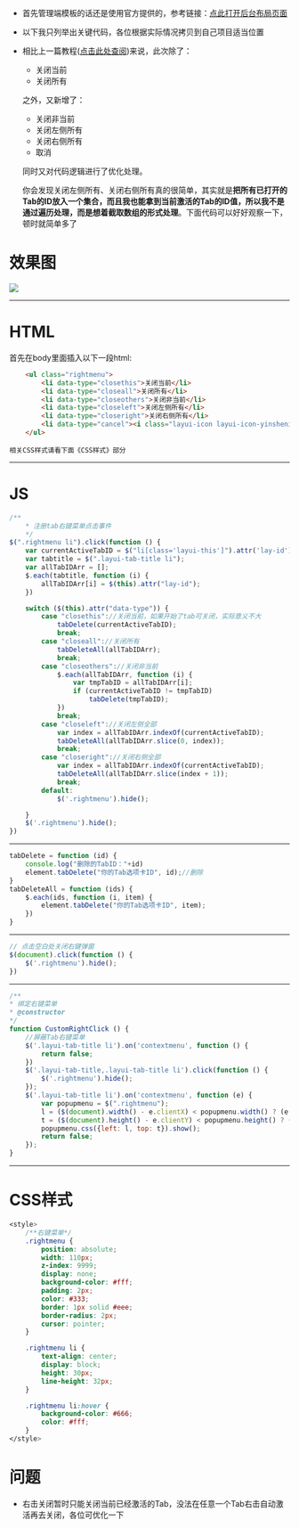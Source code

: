 

- 首先管理端模板的话还是使用官方提供的，参考链接：[点此打开后台布局页面](http://www.layui.com/demo/layuiAdmin.html)

- 以下我只列举出关键代码，各位根据实际情况拷贝到自己项目适当位置

- 相比上一篇教程([点击此处查阅](https://github.com/TangHanF/ProjectRecord/blob/master/%E5%89%8D%E7%AB%AF/LayUI/%E4%B8%BALayui%E7%9A%84Tab%E9%80%89%E9%A1%B9%E5%8D%A1%E5%A2%9E%E5%8A%A0%E5%85%B3%E9%97%AD%E5%BD%93%E5%89%8D%E3%80%81%E5%85%B3%E9%97%AD%E5%85%B6%E5%AE%83%E6%93%8D%E4%BD%9C.md))来说，此次除了：
    - 关闭当前
    - 关闭所有

    之外，又新增了：
    - 关闭非当前
    - 关闭左侧所有
    - 关闭右侧所有
    - 取消

    同时又对代码逻辑进行了优化处理。

    你会发现关闭左侧所有、关闭右侧所有真的很简单，其实就是**把所有已打开的Tab的ID放入一个集合，而且我也能拿到当前激活的Tab的ID值，所以我不是通过遍历处理，而是想着截取数组的形式处理**。下面代码可以好好观察一下，顿时就简单多了
# 效果图
![](https://github.com/TangHanF/ProjectRecord/raw/master/前端/LayUI/img/tab右键菜单2.0.png)

----------
# HTML
首先在body里面插入以下一段html:
``` html
    <ul class="rightmenu">
        <li data-type="closethis">关闭当前</li>
        <li data-type="closeall">关闭所有</li>
        <li data-type="closeothers">关闭非当前</li>
        <li data-type="closeleft">关闭左侧所有</li>
        <li data-type="closeright">关闭右侧所有</li>
        <li data-type="cancel"><i class="layui-icon layui-icon-yinshenim"></i>取消</li>
    </ul>
```
    相关CSS样式请看下面《CSS样式》部分

-------

# JS

``` javascript
/**
    * 注册tab右键菜单点击事件
    */
$(".rightmenu li").click(function () {
    var currentActiveTabID = $("li[class='layui-this']").attr('lay-id');// 获取当前激活的选项卡ID
    var tabtitle = $(".layui-tab-title li");
    var allTabIDArr = [];
    $.each(tabtitle, function (i) {
        allTabIDArr[i] = $(this).attr("lay-id");
    })

    switch ($(this).attr("data-type")) {
        case "closethis"://关闭当前，如果开始了tab可关闭，实际意义不大
            tabDelete(currentActiveTabID);
            break;
        case "closeall"://关闭所有
            tabDeleteAll(allTabIDArr);
            break;
        case "closeothers"://关闭非当前
            $.each(allTabIDArr, function (i) {
                var tmpTabID = allTabIDArr[i];
                if (currentActiveTabID != tmpTabID)
                    tabDelete(tmpTabID);
            })
            break;
        case "closeleft"://关闭左侧全部
            var index = allTabIDArr.indexOf(currentActiveTabID);
            tabDeleteAll(allTabIDArr.slice(0, index));
            break;
        case "closeright"://关闭右侧全部
            var index = allTabIDArr.indexOf(currentActiveTabID);
            tabDeleteAll(allTabIDArr.slice(index + 1));
            break;
        default:
            $('.rightmenu').hide();

    }
    $('.rightmenu').hide();
})
```
--------------------
``` javascript
tabDelete = function (id) {
    console.log("删除的TabID："+id)
    element.tabDelete("你的Tab选项卡ID", id);//删除
}
tabDeleteAll = function (ids) {
    $.each(ids, function (i, item) {
        element.tabDelete("你的Tab选项卡ID", item);
    })
}
```

--------------------

``` javascript
// 点击空白处关闭右键弹窗
$(document).click(function () {
    $('.rightmenu').hide();
})
```
----------------

``` javascript
/**
* 绑定右键菜单
* @constructor
*/
function CustomRightClick () {
    //屏蔽Tab右键菜单
    $('.layui-tab-title li').on('contextmenu', function () {
        return false;
    })
    $('.layui-tab-title,.layui-tab-title li').click(function () {
        $('.rightmenu').hide();
    });
    $('.layui-tab-title li').on('contextmenu', function (e) {
        var popupmenu = $(".rightmenu");
        l = ($(document).width() - e.clientX) < popupmenu.width() ? (e.clientX - popupmenu.width()) : e.clientX;
        t = ($(document).height() - e.clientY) < popupmenu.height() ? (e.clientY - popupmenu.height()) : e.clientY;
        popupmenu.css({left: l, top: t}).show();
        return false;
    });
}
```

-------
# CSS样式
``` css
<style>
    /**右键菜单*/
    .rightmenu {
        position: absolute;
        width: 110px;
        z-index: 9999;
        display: none;
        background-color: #fff;
        padding: 2px;
        color: #333;
        border: 1px solid #eee;
        border-radius: 2px;
        cursor: pointer;
    }

    .rightmenu li {
        text-align: center;
        display: block;
        height: 30px;
        line-height: 32px;
    }

    .rightmenu li:hover {
        background-color: #666;
        color: #fff;
    }
</style>
```


# 问题
- 右击关闭暂时只能关闭当前已经激活的Tab，没法在任意一个Tab右击自动激活再去关闭，各位可优化一下